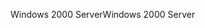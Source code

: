 <span data-ttu-id="3064e-101">Windows 2000 Server</span><span class="sxs-lookup"><span data-stu-id="3064e-101">Windows 2000 Server</span></span>